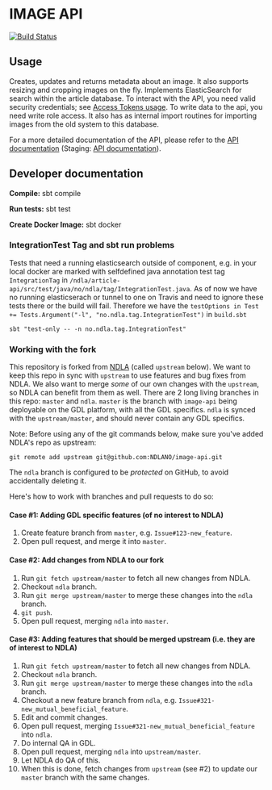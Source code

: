 # IMAGE API 
[![Build Status](https://travis-ci.org/GlobalDigitalLibraryio/image-api.svg?branch=master)](https://travis-ci.org/GlobalDigitalLibraryio/image-api)

## Usage
Creates, updates and returns metadata about an image. It also supports resizing and cropping images on the fly.
Implements ElasticSearch for search within the article database.
To interact with the API, you need valid security credentials; see [Access Tokens usage](https://github.com/NDLANO/auth/blob/master/README.md).
To write data to the api, you need write role access.
It also has as internal import routines for importing images from the old system to this database.

For a more detailed documentation of the API, please refer to the [API documentation](https://api.ndla.no) (Staging: [API documentation](https://staging.api.ndla.no)).

## Developer documentation

**Compile:** sbt compile

**Run tests:** sbt test

**Create Docker Image:** sbt docker

### IntegrationTest Tag and sbt run problems
Tests that need a running elasticsearch outside of component, e.g. in your local docker are marked with selfdefined java
annotation test tag  ```IntegrationTag``` in ```/ndla/article-api/src/test/java/no/ndla/tag/IntegrationTest.java```. 
As of now we have no running elasticserach or tunnel to one on Travis and need to ignore these tests there or the build will fail. 
Therefore we have the ```testOptions in Test += Tests.Argument("-l", "no.ndla.tag.IntegrationTest")``` in ```build.sbt```  

    sbt "test-only -- -n no.ndla.tag.IntegrationTest"

### Working with the fork
This repository is forked from [NDLA](https://github.com/NDLANO/image-api) (called `upstream` below).
We want to keep this repo in sync with `upstream` to use features and bug fixes from NDLA.
We also want to merge _some_ of our own changes with the `upstream`, so NDLA can benefit from them as well.
There are 2 long living branches in this repo: `master` and `ndla`. `master` is the branch with `image-api` being
deployable on the GDL platform, with all the GDL specifics. `ndla` is synced with the `upstream/master`, and
should never contain any GDL specifics.

Note:
Before using any of the git commands below, make sure you've added NDLA's repo as upstream:
```
git remote add upstream git@github.com:NDLANO/image-api.git
```
The `ndla` branch is configured to be _protected_ on GitHub, to avoid accidentally deleting it.

Here's how to work with branches and pull requests to do so:

#### Case #1: Adding GDL specific features (of no interest to NDLA)
1. Create feature branch from `master`, e.g. `Issue#123-new_feature`.
2. Open pull request, and merge it into `master`.

#### Case #2: Add changes from NDLA to our fork
1. Run `git fetch upstream/master` to fetch all new changes from NDLA.
2. Checkout `ndla` branch.
3. Run `git merge upstream/master` to merge these changes into the `ndla` branch.
4. `git push`.
5. Open pull request, merging `ndla` into `master`.

#### Case #3: Adding features that should be merged upstream (i.e. they are of interest to NDLA)
1. Run `git fetch upstream/master` to fetch all new changes from NDLA.
2. Checkout `ndla` branch.
3. Run `git merge upstream/master` to merge these changes into the `ndla` branch.
4. Checkout a new feature branch from `ndla`, e.g. `Issue#321-new_mutual_beneficial_feature`.
5. Edit and commit changes.
6. Open pull request, merging `Issue#321-new_mutual_beneficial_feature` into `ndla`.
7. Do internal QA in GDL.
8. Open pull request, merging `ndla` into `upstream/master`.
9. Let NDLA do QA of this.
10. When this is done, fetch changes from `upstream` (see #2) to update our `master` branch with the same changes.
